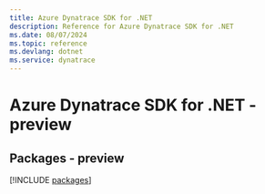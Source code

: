 ```yaml
---
title: Azure Dynatrace SDK for .NET
description: Reference for Azure Dynatrace SDK for .NET
ms.date: 08/07/2024
ms.topic: reference
ms.devlang: dotnet
ms.service: dynatrace
---
```

# Azure Dynatrace SDK for .NET - preview
## Packages - preview
[!INCLUDE [packages](dynatrace-index.md)]
